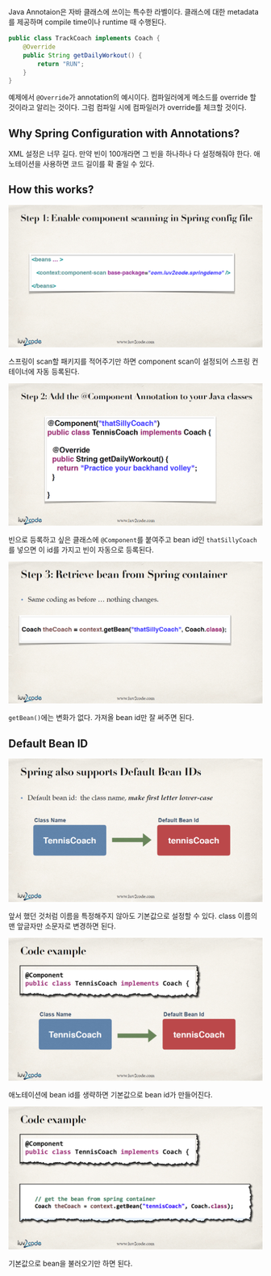 Java Annotaion은 자바 클래스에 쓰이는 특수한 라벨이다. 클래스에 대한 metadata를 제공하며 compile time이나 runtime 때 수행된다.

```java
public class TrackCoach implements Coach {
    @Override
    public String getDailyWorkout() {
        return "RUN";
    }
}
```

예제에서 `@Override`가 annotation의 예시이다. 컴파일러에게 메소드를 override 할 것이라고 알리는 것이다. 그럼 컴파일 시에 컴파일러가 override를 체크할 것이다.

## Why Spring Configuration with Annotations?

XML 설정은 너무 길다. 만약 빈이 100개라면 그 빈을 하나하나 다 설정해줘야 한다. 애노테이션을 사용하면 코드 길이를 확 줄일 수 있다.

## How this works?

![](../../.gitbook/assets/20200107163608.png)

스프링이 scan할 패키지를 적어주기만 하면 component scan이 설정되어 스프링 컨테이너에 자동 등록된다.

![](../../.gitbook/assets/20200107163620.png)

빈으로 등록하고 싶은 클래스에 `@Component`를 붙여주고 bean id인 `thatSillyCoach`를 넣으면 이 id를 가지고 빈이 자동으로 등록된다.

![](../../.gitbook/assets/20200107163644.png)

`getBean()`에는 변화가 없다. 가져올 bean id만 잘 써주면 된다.

## Default Bean ID
![](../../.gitbook/assets/20200107164453.png)

앞서 했던 것처럼 이름을 특정해주지 않아도 기본값으로 설정할 수 있다. class 이름의 맨 앞글자만 소문자로 변경하면 된다.

![](../../.gitbook/assets/20200107164507.png)

애노테이션에 bean id를 생략하면 기본값으로 bean id가 만들어진다.

![](../../.gitbook/assets/20200107164518.png)

기본값으로 bean을 불러오기만 하면 된다.